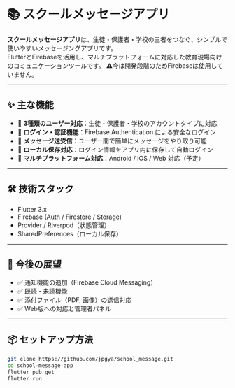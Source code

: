 # 📚 スクールメッセージアプリ

**スクールメッセージアプリ**は、生徒・保護者・学校の三者をつなぐ、シンプルで使いやすいメッセージングアプリです。  
FlutterとFirebaseを活用し、マルチプラットフォームに対応した教育現場向けのコミュニケーションツールです。
⚠️今は開発段階のためFirebaseは使用していません。

---

## ✨ 主な機能

- 👤 **3種類のユーザー対応**：生徒・保護者・学校のアカウントタイプに対応
- 🔐 **ログイン・認証機能**：Firebase Authentication による安全なログイン
- 💬 **メッセージ送受信**：ユーザー間で簡単にメッセージをやり取り可能
- 🧠 **ローカル保存対応**：ログイン情報をアプリ内に保存して自動ログイン
- 📱 **マルチプラットフォーム対応**：Android / iOS / Web 対応（予定）

---

## 🛠️ 技術スタック

- Flutter 3.x
- Firebase (Auth / Firestore / Storage)
- Provider / Riverpod（状態管理）
- SharedPreferences（ローカル保存）

---

## 🚀 今後の展望

- ✅ 通知機能の追加（Firebase Cloud Messaging）
- ✅ 既読・未読機能
- ✅ 添付ファイル（PDF, 画像）の送信対応
- ✅ Web版への対応と管理者パネル

---

## 📦 セットアップ方法

```bash
git clone https://github.com/jpgya/school_message.git
cd school-message-app
flutter pub get
flutter run
